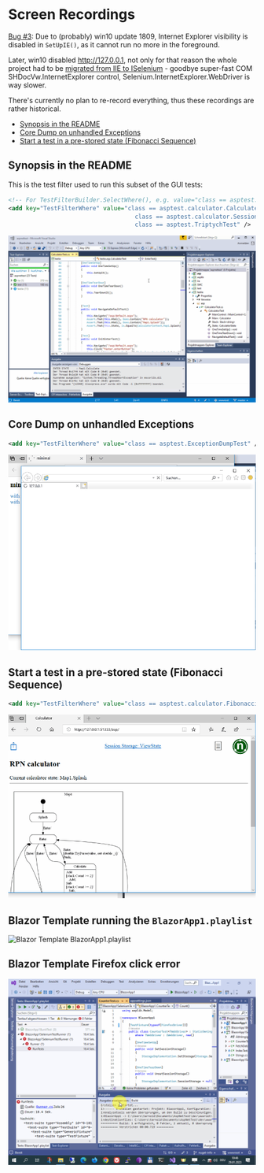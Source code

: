 # Screen Recordings

[Bug #3](/../../issues/3): Due to (probably) win10 update 1809, Internet Explorer visibility is disabled in `SetUpIE()`,
as it cannot run no more in the foreground.

Later, win10 disabled http://127.0.0.1, not only for that reason the whole
project had to be [migrated from IIE to ISelenium](migrate-iie-iselenium.md) -
goodbye super-fast COM SHDocVw.InternetExplorer control,
Selenium.InternetExplorer.WebDriver is way slower.

There's currently no plan to re-record everything, thus these recordings are
rather historical.

* [Synopsis in the README](#synopsis-in-the-readme)
* [Core Dump on unhandled Exceptions](#core-dump-on-unhandled-exceptions)
* [Start a test in a pre-stored state (Fibonacci Sequence)](#start-a-test-in-a-pre-stored-state-fibonacci-sequence)


## Synopsis in the README

This is the test filter used to run this subset of the GUI tests:

```xml
<!-- For TestFilterBuilder.SelectWhere(), e.g. value="class == asptest.ExceptionDumpTest" -->
<add key="TestFilterWhere" value="class == asptest.calculator.CalculateTest ||
                                    class == asptest.calculator.SessionGridViewTest ||
                                    class == asptest.TriptychTest" />
```

![Tests running...](img/running.gif)


## Core Dump on unhandled Exceptions

```xml
<add key="TestFilterWhere" value="class == asptest.ExceptionDumpTest" />
```

![ExceptionDumpTest in action](img/ExceptionDumpTest.gif)


## Start a test in a pre-stored state (Fibonacci Sequence)

```xml
<add key="TestFilterWhere" value="class == asptest.calculator.FibonacciTest" />
```

![FibonacciTest in action](img/FibonacciTest.gif)


## Blazor Template running the `BlazorApp1.playlist`

![Blazor Template BlazorApp1.playlist](img/template.blazor-running.gif)


## Blazor Template Firefox click error

![Blazor Template Firefox Click Error](img/template.blazor-running-firefox.gif)